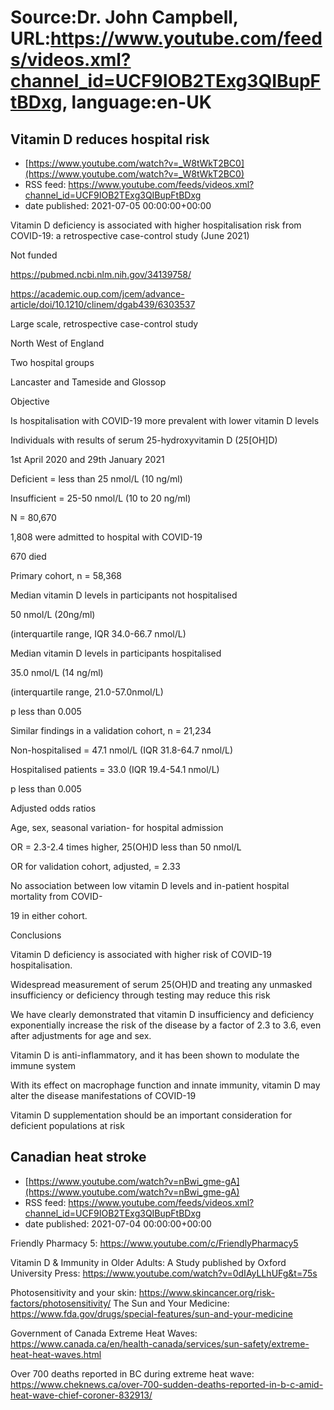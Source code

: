 # Source:Dr. John Campbell, URL:https://www.youtube.com/feeds/videos.xml?channel_id=UCF9IOB2TExg3QIBupFtBDxg, language:en-UK

## Vitamin D reduces hospital risk
 - [https://www.youtube.com/watch?v=_W8tWkT2BC0](https://www.youtube.com/watch?v=_W8tWkT2BC0)
 - RSS feed: https://www.youtube.com/feeds/videos.xml?channel_id=UCF9IOB2TExg3QIBupFtBDxg
 - date published: 2021-07-05 00:00:00+00:00

Vitamin D deficiency is associated with higher hospitalisation risk from COVID-19: a retrospective case-control study (June 2021)

Not funded

https://pubmed.ncbi.nlm.nih.gov/34139758/

https://academic.oup.com/jcem/advance-article/doi/10.1210/clinem/dgab439/6303537

Large scale, retrospective case-control study

North West of England

Two hospital groups

Lancaster and Tameside and Glossop

Objective

Is hospitalisation with COVID-19 more prevalent with lower vitamin D levels

Individuals with results of serum 25-hydroxyvitamin D (25[OH]D)

1st  April 2020 and 29th January 2021

Deficient = less than 25 nmol/L (10 ng/ml)

Insufficient = 25-50 nmol/L (10 to 20 ng/ml)

N = 80,670

1,808 were admitted to hospital with COVID-19

670 died

Primary cohort, n = 58,368

Median vitamin D levels in participants not hospitalised

50 nmol/L (20ng/ml)

(interquartile range, IQR 34.0-66.7 nmol/L)

Median vitamin D levels in participants hospitalised

35.0 nmol/L (14 ng/ml)

(interquartile range, 21.0-57.0nmol/L)

p  less than 0.005

Similar findings in a validation cohort, n = 21,234

Non-hospitalised = 47.1 nmol/L (IQR 31.8-64.7 nmol/L)

Hospitalised patients = 33.0 (IQR 19.4-54.1 nmol/L)

p less than 0.005

Adjusted odds ratios

Age, sex, seasonal variation- for hospital admission

OR = 2.3-2.4 times higher, 25(OH)D less than 50 nmol/L

OR for validation cohort, adjusted, = 2.33

No association between low vitamin D levels and in-patient hospital mortality from COVID-

19 in either cohort.

Conclusions

Vitamin D deficiency is associated with higher risk of COVID-19 hospitalisation. 

Widespread measurement of serum 25(OH)D and treating any unmasked insufficiency or deficiency through testing may reduce this risk

We have clearly demonstrated that vitamin D insufficiency and deficiency exponentially increase the risk of the disease by a factor of 2.3 to 3.6, even after adjustments for age and sex.

Vitamin D is anti-inflammatory, and it has been shown to modulate the immune system

With its effect on macrophage function and innate immunity, vitamin D may alter the disease manifestations of COVID-19

Vitamin D supplementation should be an important consideration for deficient populations at risk

## Canadian heat stroke
 - [https://www.youtube.com/watch?v=nBwi_gme-gA](https://www.youtube.com/watch?v=nBwi_gme-gA)
 - RSS feed: https://www.youtube.com/feeds/videos.xml?channel_id=UCF9IOB2TExg3QIBupFtBDxg
 - date published: 2021-07-04 00:00:00+00:00

Friendly Pharmacy 5: https://www.youtube.com/c/FriendlyPharmacy5

Vitamin D & Immunity in Older Adults: A Study published by Oxford University Press: https://www.youtube.com/watch?v=0dIAyLLhUFg&t=75s

Photosensitivity and your skin: https://www.skincancer.org/risk-factors/photosensitivity/
The Sun and Your Medicine: https://www.fda.gov/drugs/special-features/sun-and-your-medicine

Government of Canada Extreme Heat Waves: https://www.canada.ca/en/health-canada/services/sun-safety/extreme-heat-heat-waves.html

Over 700 deaths reported in BC during extreme heat wave: https://www.cheknews.ca/over-700-sudden-deaths-reported-in-b-c-amid-heat-wave-chief-coroner-832913/

